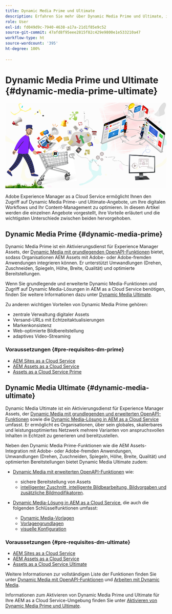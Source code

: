 ```yaml
---
title: Dynamic Media Prime und Ultimate
description: Erfahren Sie mehr über Dynamic Media Prime und Ultimate, ihre Vorteile und ihre Unterschiede.
role: User
exl-id: fd049d9c-7940-4638-a17a-21d1f85e9c52
source-git-commit: 47afd8f95eee2815f82c429e9800e1e533210a47
workflow-type: ht
source-wordcount: '395'
ht-degree: 100%

---
```


# Dynamic Media Prime und Ultimate {#dynamic-media-prime-ultimate}

![Dynamic Media-Banner](/help/assets/assets/dm-pnp-banner.png)

Adobe Experience Manager as a Cloud Service ermöglicht Ihnen den Zugriff auf Dynamic Media Prime- und Ultimate-Angebote, um Ihre digitalen Workflows und Ihr Content-Management zu optimieren. In diesem Artikel werden die einzelnen Angebote vorgestellt, ihre Vorteile erläutert und die wichtigsten Unterschiede zwischen beiden hervorgehoben.

## Dynamic Media Prime {#dynamic-media-prime}

Dynamic Media Prime ist ein Aktivierungsdienst für Experience Manager Assets, der [Dynamic Media mit grundlegenden OpenAPI-Funktionen](/help/assets/dynamic-media-open-apis-overview.md) bietet, sodass Organisationen AEM Assets mit Adobe- oder Adobe-fremden Anwendungen integrieren können. Er unterstützt Umwandlungen (Drehen, Zuschneiden, Spiegeln, Höhe, Breite, Qualität) und optimierte Bereitstellungen.

Wenn Sie grundlegende und erweiterte Dynamic Media-Funktionen und Zugriff auf Dynamic Media-Lösungen in AEM as a Cloud Service benötigen, finden Sie weitere Informationen dazu unter [Dynamic Media Ultimate](#dynamic-media-ultimate).

Zu anderen wichtigen Vorteilen von Dynamic Media Prime gehören:

* zentrale Verwaltung digitaler Assets
* Versand-URLs mit Echtzeitaktualisierungen
* Markenkonsistenz
* Web-optimierte Bildbereitstellung
* adaptives Video-Streaming

### Voraussetzungen {#pre-requisites-dm-prime}

* [AEM Sites as a Cloud Service](/help/sites-cloud/authoring/quick-start.md)
* [AEM Assets as a Cloud Service](/help/assets/overview.md)
* [Assets as a Cloud Service Prime](/help/assets/assets-prime.md)

## Dynamic Media Ultimate {#dynamic-media-ultimate}

Dynamic Media Ultimate ist ein Aktivierungsdienst für Experience Manager Assets, der [Dynamic Media mit grundlegenden und erweiterten OpenAPI-Funktionen](/help/assets/dynamic-media-open-apis-overview.md) sowie die [Dynamic Media-Lösung in AEM as a Cloud Service](/help/assets/dynamic-media/dynamic-media.md) umfasst. Er ermöglicht es Organisationen, über sein globales, skalierbares und leistungsoptimiertes Netzwerk mehrere Varianten von anspruchsvollen Inhalten in Echtzeit zu generieren und bereitzustellen.

Neben den Dynamic Media Prime-Funktionen wie die AEM Assets-Integration mit Adobe- oder Adobe-fremden Anwendungen, Umwandlungen (Drehen, Zuschneiden, Spiegeln, Höhe, Breite, Qualität) und optimierten Bereitstellungen bietet Dynamic Media Ultimate zudem:

* [Dynamic Media mit erweiterten OpenAPI-Funktionen](/help/assets/dynamic-media-open-apis-overview.md) wie:

   * sichere Bereitstellung von Assets
   * [intelligenter Zuschnitt, intelligente Bildbearbeitung, Bildvorgaben und zusätzliche Bildmodifikatoren](https://adobe-aem-assets-delivery.redoc.ly/#operation/getAssetSeoFormat).

* [Dynamic Media-Lösung in AEM as a Cloud Service](/help/assets/dynamic-media/dynamic-media.md), die auch die folgenden Schlüsselfunktionen umfasst:

   * [Dynamic Media-Vorlagen](/help/assets/dynamic-media/dynamic-media-templates.md)
   * [Vorlagengrundlagen](https://experienceleague.adobe.com/de/docs/dynamic-media-classic/using/template-basics/quick-start-template-basics)
   * [visuelle Konfiguration](https://experienceleague.adobe.com/de/docs/dynamic-media-classic/using/master-files/vignette-window-covering-cabinet-files)

### Voraussetzungen {#pre-requisites-dm-ultimate}

* [AEM Sites as a Cloud Service](/help/sites-cloud/authoring/quick-start.md)
* [AEM Assets as a Cloud Service](/help/assets/overview.md)
* [Assets as a Cloud Service Ultimate](/help/assets/assets-ultimate-overview.md)

Weitere Informationen zur vollständigen Liste der Funktionen finden Sie unter [Dynamic Media mit OpenAPI-Funktionen](/help/assets/dynamic-media-open-apis-overview.md) und [Arbeiten mit Dynamic Media](/help/assets/dynamic-media/dynamic-media.md).

Informationen zum Aktivieren von Dynamic Media Prime und Ultimate für Ihre AEM as a Cloud Service-Umgebung finden Sie unter [Aktivieren von Dynamic Media Prime und Ultimate](/help/assets/dynamic-media/enable-dynamic-media-prime-and-ultimate.md).
